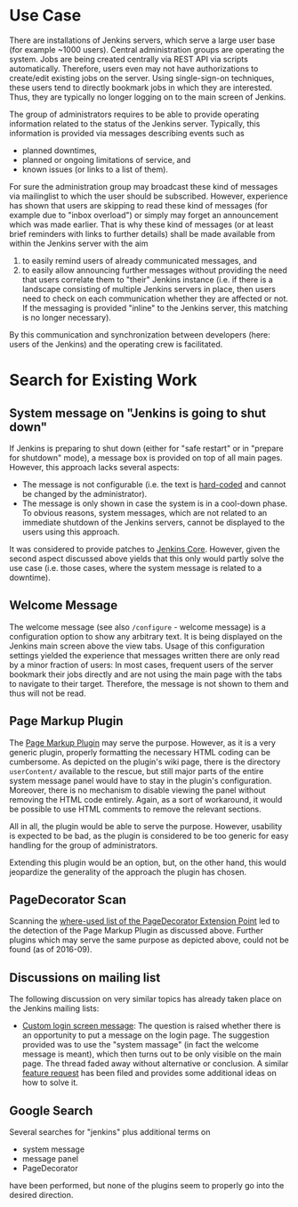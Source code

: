# Use Case
There are installations of Jenkins servers, which serve a large user base (for example ~1000 users). Central administration groups are operating the system. Jobs are being created centrally via REST API via scripts automatically. 
Therefore, users even may not have authorizations to create/edit existing jobs on the server. Using single-sign-on techniques, these users tend to directly bookmark jobs in which they are interested. Thus, they are typically no longer logging on to the main screen of Jenkins.

The group of administrators requires to be able to provide operating information related to the status of the Jenkins server. Typically, this information is provided via messages describing events such as 
* planned downtimes, 
* planned or ongoing limitations of service, and
* known issues (or links to a list of them).

For sure the administration group may broadcast these kind of messages via mailinglist to which the user should be subscribed. However, experience has shown that users are skipping to read these kind of messages (for example due to "inbox overload") or simply may forget an announcement which was made earlier.
That is why these kind of messages (or at least brief reminders with links to further details) shall be made available from within the Jenkins server with the aim

1. to easily remind users of already communicated messages, and
2. to easily allow announcing further messages without providing the need that users correlate them to "their" Jenkins instance (i.e. if there is a landscape consisting of multiple Jenkins servers in place, then users need to check on each communication whether they are affected or not. If the messaging is provided "inline" to the Jenkins server, this matching is no longer necessary).  

By this communication and synchronization between developers (here: users of the Jenkins) and the operating crew is facilitated.

# Search for Existing Work

## System message on "Jenkins is going to shut down"

If Jenkins is preparing to shut down (either for "safe restart" or in "prepare for shutdown" mode), a message box is provided on top of all main pages. However, this approach lacks several aspects:

* The message is not configurable (i.e. the text is [hard-coded](https://github.com/jenkinsci/jenkins/blob/9fce1ee933eb5276baff977d562fc8e183f1c8d6/core/src/main/resources/lib/layout/main-panel.jelly#L33) and cannot be changed by the administrator).
* The message is only shown in case the system is in a cool-down phase. To obvious reasons, system messages, which are not related to an immediate shutdown of the Jenkins servers, cannot be displayed to the users using this approach.

It was considered to provide patches to [Jenkins Core](https://github.com/jenkinsci/jenkins). However, given the second aspect discussed above yields that this only would partly solve the use case (i.e. those cases, where the system message is related to a downtime).

## Welcome Message

The welcome message (see also `/configure` - welcome message) is a configuration option to show any arbitrary text. It is being displayed on the Jenkins main screen above the view tabs.
Usage of this configuration settings yielded the experience that messages written there are only read by a minor fraction of users: In most cases, frequent users of the server bookmark their jobs directly and are not using the main page with the tabs to navigate to their target. Therefore, the message is not shown to them and thus will not be read.  

## Page Markup Plugin

The [Page Markup Plugin](https://wiki.jenkins-ci.org/display/JENKINS/Page+Markup+Plugin) may serve the purpose.
However, as it is a very generic plugin, properly formatting the necessary HTML coding can be cumbersome. As depicted on the plugin's wiki page, there is the directory `userContent/` available to the rescue, but still major parts of the entire system message panel would have to stay in the plugin's configuration.
Moreover, there is no mechanism to disable viewing the panel without removing the HTML code entirely. Again, as a sort of workaround, it would be possible to use HTML comments to remove the relevant sections.

All in all, the plugin would be able to serve the purpose. However, usability is expected to be bad, as the plugin is considered to be too generic for easy handling for the group of administrators.

Extending this plugin would be an option, but, on the other hand, this would jeopardize the generality of the approach the plugin has chosen.

## PageDecorator Scan

Scanning the [where-used list of the PageDecorator Extension Point](https://wiki.jenkins-ci.org/display/JENKINS/Extension+points#Extensionpoints-hudson.model.PageDecorator) led to the detection of the Page Markup Plugin as discussed above. Further plugins which may serve the same purpose as depicted above, could not be found (as of 2016-09).

## Discussions on mailing list

The following discussion on very similar topics has already taken place on the Jenkins mailing lists:

* [Custom login screen message](https://groups.google.com/forum/#!msg/jenkinsci-users/v8GxcZtfq60/CYzpUh_yc8gJ;context-place=searchin/jenkinsci-users/%22system$20message%22%7Csort:relevance): The question is raised whether there is an opportunity to put a message on the login page. The suggestion provided was to use the "system massage" (in fact the welcome message is meant), which then turns out to be only visible on the main page. The thread faded away without alternative or conclusion. A similar [feature request](https://issues.jenkins-ci.org/browse/JENKINS-18439) has been filed and provides some additional ideas on how to solve it. 

## Google Search

Several searches for "jenkins" plus additional terms on

* system message
* message panel
* PageDecorator

have been performed, but none of the plugins seem to properly go into the desired direction. 